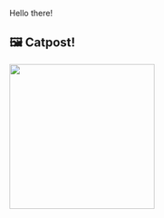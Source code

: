Hello there!



## 🖼️ Catpost!

<sub>
    <img src="https://cdn2.thecatapi.com/images/b03.jpg" height="256">
</sub>

